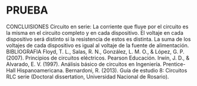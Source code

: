 # PRUEBA
CONCLUISIONES 
Circuito en serie: La corriente que fluye por el circuito es la misma en el circuito completo y en cada dispositivo. El voltaje en cada dispositivo será distinto si la resistencia de estos es distinta. La suma de los voltajes de cada dispositivo es igual al voltaje de la fuente de alimentación.
BIBLIOGRAFIA 
Floyd, T. L., Salas, R. N., González, L. M. O., & López, G. P. (2007). Principios de circuitos eléctricos. Pearson Educación.
Irwin, J. D., & Alvarado, E. V. (1997). Análisis básico de circuitos en Ingeniería. Prentice-Hall Hispanoamericana.
Bernardoni, R. (2013). Guía de estudio 8: Circuitos RLC serie (Doctoral dissertation, Universidad Nacional de Rosario).
